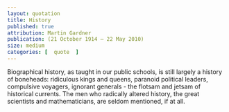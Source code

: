 ```yaml
---
layout: quotation
title: History
published: true 
attribution: Martin Gardner
publication: (21 October 1914 – 22 May 2010)
size: medium
categories: [  quote  ]
---
```


Biographical history, as taught in our public schools, is still largely a 
history of boneheads: ridiculous kings and queens, paranoid political 
leaders, compulsive voyagers, ignorant generals - the flotsam and jetsam 
of historical currents. The men who radically altered history, the great 
scientists and mathematicians, are seldom mentioned, if at all.
